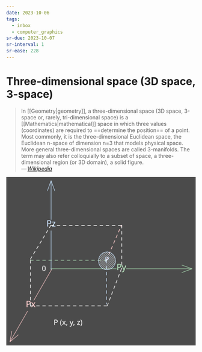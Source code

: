 ```yaml
---
date: 2023-10-06
tags:
  - inbox
  - computer_graphics
sr-due: 2023-10-07
sr-interval: 1
sr-ease: 228
---
```


# Three-dimensional space (3D space, 3-space)

> In [[Geometry|geometry]], a three-dimensional space (3D space, 3-space or,
> rarely, tri-dimensional space) is a [[Mathematics|mathematical]] space in
> which three values (coordinates) are required to ==determine the position== of
> a point. Most commonly, it is the three-dimensional Euclidean space, the
> Euclidean n-space of dimension n=3 that models physical space. More general
> three-dimensional spaces are called 3-manifolds. The term may also refer
> colloquially to a subset of space, a three-dimensional region (or 3D domain),
> a solid figure.\
> — <cite>[Wikipedia](https://en.wikipedia.org/wiki/Three-dimensional_space)</cite>

![A Stylistic Survey of Graphic Design](./img/Cartesian_coordinate_system.excalidraw.svg)
